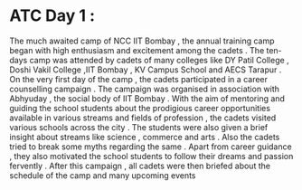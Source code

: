 # ATC Day 1 :

The much awaited camp of NCC IIT Bombay , the annual training camp began with high enthusiasm and excitement among the cadets . The ten-days camp was attended by cadets of many
colleges like DY Patil College , Doshi Vakil College ,IIT Bombay , KV Campus School and AECS Tarapur . On the very first day of the camp , the cadets participated in a career
counselling campaign . The campaign was organised in association with Abhyuday , the social body of IIT Bombay . With the aim of mentoring and guiding the school students about
the prodigious career opportunities available in various streams and fields of profession , the cadets visited various schools across the city . The students were also given a
brief insight about streams like science , commerce and arts .  Also the cadets tried to break some myths regarding the same . Apart from career guidance , they also motivated
the school students to follow their dreams and passion fervently . After this campaign , all cadets were then briefed about the schedule of the camp and many upcoming events 
